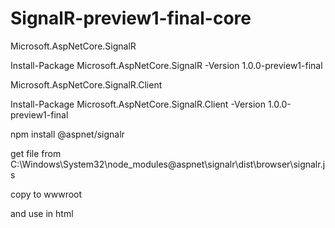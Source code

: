 # SignalR-preview1-final-core

Microsoft.AspNetCore.SignalR

Install-Package Microsoft.AspNetCore.SignalR -Version 1.0.0-preview1-final


Microsoft.AspNetCore.SignalR.Client

Install-Package Microsoft.AspNetCore.SignalR.Client -Version 1.0.0-preview1-final


npm install @aspnet/signalr

get file from C:\Windows\System32\node_modules\@aspnet\signalr\dist\browser\signalr.js

copy to wwwroot

and use <script src="js/signalr.js"></script> in html
